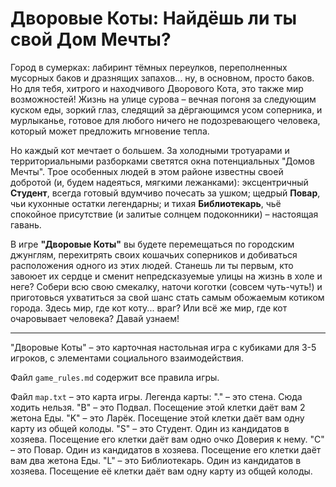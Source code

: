 # Дворовые Коты: Найдёшь ли ты свой Дом Мечты?

Город в сумерках: лабиринт тёмных переулков, переполненных мусорных баков и дразнящих запахов... ну, в основном, просто баков. Но для тебя, хитрого и находчивого Дворового Кота, это также мир возможностей! Жизнь на улице сурова – вечная погоня за следующим куском еды, зоркий глаз, следящий за дёргающимся усом соперника, и мурлыканье, готовое для любого ничего не подозревающего человека, который может предложить мгновение тепла.

Но каждый кот мечтает о большем. За холодными тротуарами и территориальными разборками светятся окна потенциальных "Домов Мечты". Трое особенных людей в этом районе известны своей добротой (и, будем надеяться, мягкими лежанками): эксцентричный **Студент**, всегда готовый вдумчиво почесать за ушком; щедрый **Повар**, чьи кухонные остатки легендарны; и тихая **Библиотекарь**, чьё спокойное присутствие (и залитые солнцем подоконники) – настоящая гавань.

В игре **"Дворовые Коты"** вы будете перемещаться по городским джунглям, перехитрять своих кошачьих соперников и добиваться расположения одного из этих людей. Станешь ли ты первым, кто завоюет их сердце и сменит непредсказуемые улицы на жизнь в холе и неге? Собери всю свою смекалку, наточи коготки (совсем чуть-чуть!) и приготовься ухватиться за свой шанс стать самым обожаемым котиком города. Здесь мир, где кот коту... враг? Или всё же мир, где кот очаровывает человека? Давай узнаем!

---

"Дворовые Коты" – это карточная настольная игра с кубиками для 3-5 игроков, с элементами социального взаимодействия.

Файл `game_rules.md` содержит все правила игры.

Файл `map.txt` – это карта игры. Легенда карты:
"." – это стена. Сюда ходить нельзя.
"B" – это Подвал. Посещение этой клетки даёт вам 2 жетона Еды.
"K" – это Ларёк. Посещение этой клетки даёт вам одну карту из общей колоды.
"S" – это Студент. Один из кандидатов в хозяева. Посещение его клетки даёт вам одно очко Доверия к нему. 
"C" – это Повар. Один из кандидатов в хозяева. Посещение его клетки даёт вам два жетона Еды.
"L" – это Библиотекарь. Один из кандидатов в хозяева. Посещение её клетки даёт вам одну карту из общей колоды.